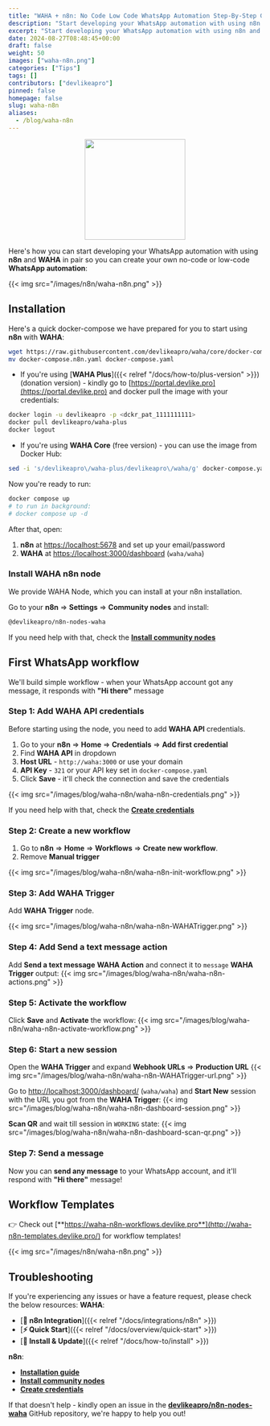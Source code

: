 ```yaml
---
title: "WAHA + n8n: No Code Low Code WhatsApp Automation Step-By-Step Guide"
description: "Start developing your WhatsApp automation with using n8n and WAHA in pair!"
excerpt: "Start developing your WhatsApp automation with using n8n and WAHA in pair!"
date: 2024-08-27T08:48:45+00:00
draft: false
weight: 50
images: ["waha-n8n.png"]
categories: ["Tips"]
tags: []
contributors: ["devlikeapro"]
pinned: false
homepage: false
slug: waha-n8n
aliases:
  - /blog/waha-n8n
---
```


<p align="center">
  <img src="/images/n8n/WAHA+n8n.png" width='200'/>
</p>

Here's how you can start developing your WhatsApp automation with using **n8n** and **WAHA** in pair so you can create 
your own no-code or low-code **WhatsApp automation**:

{{< img src="/images/n8n/waha-n8n.png" >}}

## Installation
Here's a quick docker-compose we have prepared for you to start using **n8n** with **WAHA**:

```bash
wget https://raw.githubusercontent.com/devlikeapro/waha/core/docker-compose.n8n.yaml
mv docker-compose.n8n.yaml docker-compose.yaml
```


- If you're using [**WAHA Plus**]({{< relref "/docs/how-to/plus-version" >}}) (donation version) - kindly go to 
[https://portal.devlike.pro](https://portal.devlike.pro)
and docker pull the image with your credentials:
```bash
docker login -u devlikeapro -p <dckr_pat_1111111111>
docker pull devlikeapro/waha-plus
docker logout
```

- If you're using **WAHA Core** (free version) - you can use the image from Docker Hub:
```bash
sed -i 's/devlikeapro\/waha-plus/devlikeapro\/waha/g' docker-compose.yaml
```

Now you're ready to run:
```bash
docker compose up 
# to run in background:
# docker compose up -d
```

After that, open:
1. **n8n** at [https://localhost:5678](https://localhost:5678) and set up your email/password
2. **WAHA** at [https://localhost:3000/dashboard](https://localhost:3000/dashboard) (`waha/waha`)

### Install WAHA n8n node
We provide WAHA Node, which you can install at your n8n installation.

Go to your **n8n** => **Settings** => **Community nodes** and install:
```bash
@devlikeapro/n8n-nodes-waha
```

If you need help with that, check the
[**Install community nodes**](https://docs.n8n.io/integrations/community-nodes/installation/gui-install/)


## First WhatsApp workflow
We'll build simple workflow - when your WhatsApp account got any message, 
it responds with **"Hi there"** message

### Step 1: Add WAHA API credentials
Before starting using the node, you need to add **WAHA API** credentials.
1. Go to your **n8n** => **Home** => **Credentials** => **Add first credential**
2. Find **WAHA API** in dropdown
3. **Host URL** - `http://waha:3000` or use your domain
4. **API Key** - `321` or your API key set in `docker-compose.yaml`
5. Click **Save** - it'll check the connection and save the credentials

{{< img src="/images/blog/waha-n8n/waha-n8n-credentials.png" >}}

If you need help with that, check the
[**Create credentials**](https://docs.n8n.io/credentials/add-edit-credentials/)

### Step 2: Create a new workflow
1. Go to **n8n** => **Home** => **Workflows** => **Create new workflow**.
2. Remove **Manual trigger**

{{< img src="/images/blog/waha-n8n/waha-n8n-init-workflow.png" >}}

### Step 3: Add WAHA Trigger
Add **WAHA Trigger** node.

{{< img src="/images/blog/waha-n8n/waha-n8n-WAHATrigger.png" >}}

### Step 4: Add Send a text message action
Add **Send a text message** **WAHA Action** and connect it to `message` **WAHA Trigger** output:
{{< img src="/images/blog/waha-n8n/waha-n8n-actions.png" >}}

### Step 5: Activate the workflow
Click **Save** and **Activate** the workflow:
{{< img src="/images/blog/waha-n8n/waha-n8n-activate-workflow.png" >}}

### Step 6: Start a new session
Open the **WAHA Trigger** and expand **Webhook URLs** => **Production URL**
{{< img src="/images/blog/waha-n8n/waha-n8n-WAHATrigger-url.png" >}}

Go to [http://localhost:3000/dashboard/](http://localhost:3000/dashboard/) (`waha/waha`) and 
**Start New** session with the URL you got from the **WAHA Trigger**:
{{< img src="/images/blog/waha-n8n/waha-n8n-dashboard-session.png" >}}

**Scan QR** and wait till session in `WORKING` state:
{{< img src="/images/blog/waha-n8n/waha-n8n-dashboard-scan-qr.png" >}}

### Step 7: Send a message
Now you can **send any message** to your WhatsApp account, and it'll respond with **"Hi there"** message!

## Workflow Templates
👉 Check out 
[**https://waha-n8n-workflows.devlike.pro**](http://waha-n8n-templates.devlike.pro/) 
for workflow templates!

{{< img src="/images/n8n/waha-n8n.png" >}}

## Troubleshooting
If you're experiencing any issues or have a feature request, please check the below resources:
**WAHA**:
- [**🧩 n8n Integration**]({{< relref "/docs/integrations/n8n" >}})
- [**⚡ Quick Start**]({{< relref "/docs/overview/quick-start" >}})
- [**🔧 Install & Update**]({{< relref "/docs/how-to/install" >}})
  
**n8n**:
- [**Installation guide**](https://docs.n8n.io/hosting/installation/docker/#starting-n8n)
- [**Install community nodes**](https://docs.n8n.io/integrations/community-nodes/installation/gui-install/)
- [**Create credentials**](https://docs.n8n.io/credentials/add-edit-credentials/)

If that doesn't help - kindly open an issue in the 
[**devlikeapro/n8n-nodes-waha**](https://github.com/devlikeapro/n8n-nodes-waha/)
GitHub repository, we're happy to help you out!
